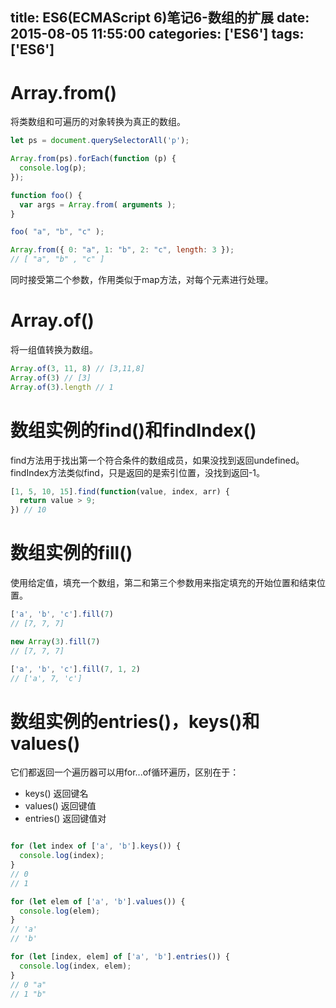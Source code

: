 title: ES6(ECMAScript 6)笔记6-数组的扩展
date: 2015-08-05 11:55:00
categories: ['ES6']
tags: ['ES6']
---

# Array.from()
将类数组和可遍历的对象转换为真正的数组。

```js 
let ps = document.querySelectorAll('p');

Array.from(ps).forEach(function (p) {
  console.log(p);
});

function foo() {
  var args = Array.from( arguments );
}

foo( "a", "b", "c" );

Array.from({ 0: "a", 1: "b", 2: "c", length: 3 });
// [ "a", "b" , "c" ]
```

同时接受第二个参数，作用类似于map方法，对每个元素进行处理。

<!-- more -->

# Array.of()
将一组值转换为数组。

```js
Array.of(3, 11, 8) // [3,11,8]
Array.of(3) // [3]
Array.of(3).length // 1
```

# 数组实例的find()和findIndex()
find方法用于找出第一个符合条件的数组成员，如果没找到返回undefined。
findIndex方法类似find，只是返回的是索引位置，没找到返回-1。

```js
[1, 5, 10, 15].find(function(value, index, arr) {
  return value > 9;
}) // 10
```

# 数组实例的fill()
使用给定值，填充一个数组，第二和第三个参数用来指定填充的开始位置和结束位置。

```js
['a', 'b', 'c'].fill(7)
// [7, 7, 7]

new Array(3).fill(7)
// [7, 7, 7]

['a', 'b', 'c'].fill(7, 1, 2)
// ['a', 7, 'c']
```

# 数组实例的entries()，keys()和values()
它们都返回一个遍历器可以用for...of循环遍历，区别在于：

* keys() 返回键名
* values() 返回键值
* entries() 返回键值对

```js

for (let index of ['a', 'b'].keys()) {
  console.log(index);
}
// 0
// 1

for (let elem of ['a', 'b'].values()) {
  console.log(elem);
}
// 'a'
// 'b'

for (let [index, elem] of ['a', 'b'].entries()) {
  console.log(index, elem);
}
// 0 "a"
// 1 "b"
```

